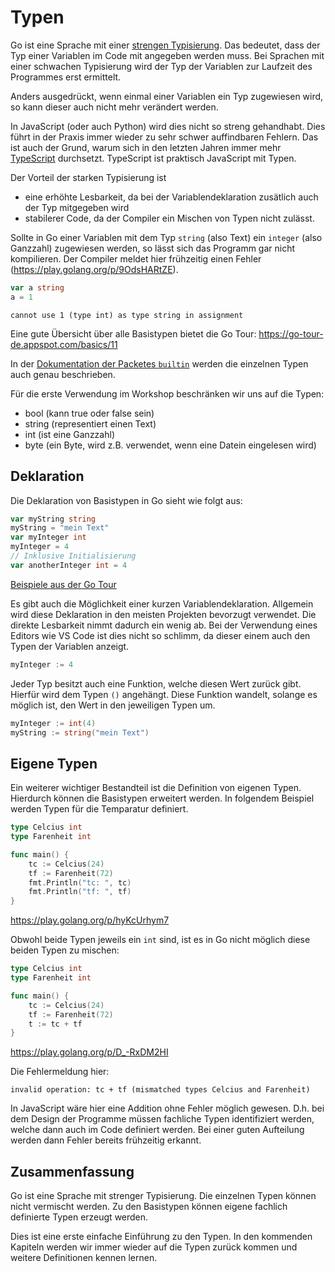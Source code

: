 # Typen

Go ist eine Sprache mit einer [strengen Typisierung](https://de.wikipedia.org/wiki/Starke_Typisierung). Das bedeutet, dass der Typ einer Variablen im Code mit angegeben werden muss. Bei Sprachen mit einer schwachen Typisierung wird der Typ der Variablen zur Laufzeit des Programmes erst ermittelt. 



Anders ausgedrückt, wenn einmal einer Variablen ein Typ zugewiesen wird, so kann dieser auch nicht mehr verändert werden.

In JavaScript (oder auch Python) wird dies nicht so streng gehandhabt. Dies führt in der Praxis immer wieder zu sehr schwer auffindbaren Fehlern. Das ist auch der Grund, warum sich in den letzten Jahren immer mehr [TypeScript](https://de.wikipedia.org/wiki/TypeScript) durchsetzt. TypeScript ist praktisch JavaScript mit Typen.

Der Vorteil der starken Typisierung ist 

* eine erhöhte Lesbarkeit, da bei der Variablendeklaration zusätlich auch der Typ mitgegeben wird
* stabilerer Code, da der Compiler ein Mischen von Typen nicht zulässt. 


Sollte in Go einer Variablen mit dem Typ `string` (also Text) ein `integer` (also Ganzzahl) zugewiesen werden, so lässt sich das Programm gar nicht kompilieren. Der Compiler meldet hier frühzeitig einen Fehler (https://play.golang.org/p/9OdsHARtZE).

```Go
var a string
a = 1
```
```
cannot use 1 (type int) as type string in assignment
```

Eine gute Übersicht über alle Basistypen bietet die Go Tour: https://go-tour-de.appspot.com/basics/11

In der [Dokumentation der Packetes `builtin`](https://golang.org/pkg/builtin/) werden die einzelnen Typen auch genau beschrieben.

Für die erste Verwendung im Workshop beschränken wir uns auf die Typen:

* bool (kann true oder false sein)
* string (representiert einen Text)
* int (ist eine Ganzzahl)
* byte (ein Byte, wird z.B. verwendet, wenn eine Datein eingelesen wird)

## Deklaration

Die Deklaration von Basistypen in Go sieht wie folgt aus:


```Go
var myString string
myString = "mein Text"
var myInteger int
myInteger = 4
// Inklusive Initialisierung
var anotherInteger int = 4
```

[Beispiele aus der Go Tour](https://go-tour-de.appspot.com/basics/8)

Es gibt auch die Möglichkeit einer kurzen Variablendeklaration. Allgemein wird diese Deklaration in den meisten Projekten bevorzugt verwendet. Die direkte Lesbarkeit nimmt dadurch ein wenig ab. Bei der Verwendung eines Editors wie VS Code ist dies nicht so schlimm, da dieser einem auch den Typen der Variablen anzeigt.

```Go
myInteger := 4
```

Jeder Typ besitzt auch eine Funktion, welche diesen Wert zurück gibt. Hierfür wird dem Typen `()` angehängt. Diese Funktion wandelt, solange es möglich ist, den Wert in den jeweiligen Typen um.

```Go
myInteger := int(4)
myString := string("mein Text")
```

## Eigene Typen

Ein weiterer wichtiger Bestandteil ist die Definition von eigenen Typen. Hierdurch können die Basistypen erweitert werden. In folgendem Beispiel werden Typen für die Temparatur definiert. 

```Go
type Celcius int
type Farenheit int

func main() {
	tc := Celcius(24)
	tf := Farenheit(72)
	fmt.Println("tc: ", tc)
	fmt.Println("tf: ", tf)
}
```
https://play.golang.org/p/hyKcUrhym7

Obwohl beide Typen jeweils ein `int` sind, ist es in Go nicht möglich diese beiden Typen zu mischen:

```Go
type Celcius int
type Farenheit int

func main() {
	tc := Celcius(24)
	tf := Farenheit(72)
	t := tc + tf
}
```
https://play.golang.org/p/D_-RxDM2HI

Die Fehlermeldung hier:
```
invalid operation: tc + tf (mismatched types Celcius and Farenheit)
```

In JavaScript wäre hier eine Addition ohne Fehler möglich gewesen. D.h. bei dem Design der Programme müssen fachliche Typen identifiziert werden, welche dann auch im Code definiert werden. Bei einer guten Aufteilung werden dann Fehler bereits frühzeitig erkannt.

## Zusammenfassung

Go ist eine Sprache mit strenger Typisierung. Die einzelnen Typen können nicht vermischt werden. Zu den Basistypen können eigene fachlich definierte Typen erzeugt werden.

Dies ist eine erste einfache Einführung zu den Typen. In den kommenden Kapiteln werden wir immer wieder auf die Typen zurück kommen und weitere Definitionen kennen lernen.


